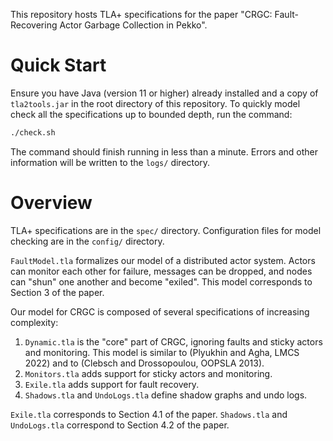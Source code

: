 This repository hosts TLA+ specifications for the paper "CRGC: Fault-Recovering
Actor Garbage Collection in Pekko".

# Quick Start

Ensure you have Java (version 11 or higher) already installed and a copy
of `tla2tools.jar` in the root directory of this repository. To quickly 
model check all the specifications up to bounded depth, run the command:

```bash
./check.sh
```

The command should finish running in less than a minute.  Errors and 
other information will be written to the `logs/` directory.

# Overview

TLA+ specifications are in the `spec/` directory. Configuration files
for model checking are in the `config/` directory.

`FaultModel.tla` formalizes our model of a distributed actor system.
Actors can monitor each other for failure, messages can be dropped,
and nodes can "shun" one another and become "exiled". This model
corresponds to Section 3 of the paper.

Our model for CRGC is composed of several specifications of 
increasing complexity:

1. `Dynamic.tla` is the "core" part of CRGC, ignoring faults and sticky
   actors and monitoring. This model is similar to (Plyukhin and Agha, 
   LMCS 2022) and to (Clebsch and Drossopoulou, OOPSLA 2013).
2. `Monitors.tla` adds support for sticky actors and monitoring.
3. `Exile.tla` adds support for fault recovery. 
4. `Shadows.tla` and `UndoLogs.tla` define shadow graphs and undo logs.

`Exile.tla` corresponds to Section 4.1 of the paper. `Shadows.tla` and
`UndoLogs.tla` correspond to Section 4.2 of the paper.